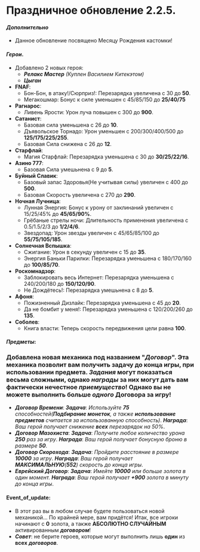 # Праздничное обновление 2.2.5.
 #### ***Дополнительно***
  * Данное обновление посвящено Месяцу Рождения кастомки!
 #### ***Герои***.
  * Добавлено 2 новых героя:
     * ***Релакс Мастер*** *(Куплен Василием Китекэтом)*
     * ***Цыган***
  * **FNAF**:
    * Бон-Бон, в атаку!/Сюрприз!: Перезарядка увеличена с 30 до **50**.
    * Мегакошмар: Бонус к силе уменьшен с 45/85/150 до **25/40/75**
  * **Рагнарос**:
    * Ливень Ярости: Урон луча повышен с 300 до **900**.
  * **Сатанист**:
    * Базовая сила уменьшена с 26 до **10**.
    * Дъявольское Торнадо: Урон уменьшен с 200/300/400/500 до **125/175/225/255**.
    * Базовая Сила снижена с 26 до **12**.
  * **Старфлай**:
    * Магия Старфлай: Перезарядка уменьшена с 30 до **30/25/22/16**.
  * **Азино 777**:
    * Базовая Сила умешьнена с 9 до **5**.
  * **Буйный Славик**:
    * Базовый запас Здоровья(Не учитывая силы) увеличен с 400 до **500**.
    * Базовая Скорость увеличена с 270 до **290**.
  * **Ночная Лучница**:
    * Лунная Энергия: Бонус к урону от заклинаний увеличен с 15/25/45% до **45/65/90%**.
    * Грёбаные стрелы ночи: Длительность применения увеличена с 0.5/1.5/2/3 до **1/2/4/6**.
    * Звездопад: Урон звезды увеличен с 45/65/85/100 до **55/75/105/185**.
  * **Солнечная Вспышка**:
    * Сжигание: Урон в секунду увеличен с 15 до **35**.
    * Энергия Баньки Парилки: Перезарядка уменьшена с 180/170/160 до **100/85/70**.
  * **Роскомнадзор**:
    * Заблокировать весь Интернет: Перезарядка уменьшена с 240/200/180 до **150/120/90**.
    * Не Дождётесь!: Перезарядка умешьнена с 8 до **5**.
  * **Афоня**:
    * Пожизненный Дизлайк: Перезарядка уменьшена с 45 до **20**.
    * Да не бомбит у меня!: Перезарядка уменьшена с 120/200/260 до **135**.
  * **Соболев**:
    * Книга власти: Теперь скорость передвижения цели равна **100**.
  #### ***Предметы***:
  ### Добавлена новая **механика** под названием "***Договор***". Эта механика позволит вам получить задачу до **конца игры**, при использовании предмета. ***Задания*** могут показаться весьма **сложными**, однако ***награды*** за них могут дать вам фактически нечестное ***приемущество***! Однако вы не можете выполнить больше ***одного*** **Договора** за игру! 
  * ***Договор Времени***:
  ***Задача***: *Используйте **75** способностей(**Подбирание монеток**, а также **использование предметов** считается за использованную способность)*. ***Награда***: *Ваш герой получает снижение **всех** перезарядок на 50%*.
  * ***Договор Мазохиста***:
  ***Задача***: *Получите любое количество урона **250** раз за игру*. ***Награда***: *Ваш герой получает бонусную броню в размере **50***.
  * ***Договор Скорохода***:
  ***Задача***: *Пройдите расстояние в размере **10000** за игру*. ***Награда***: *Ваш герой получает **МАКСИМАЛЬНУЮ**(**552**) скорость до конца игры*.
  * ***Еврейский Договор***:
  ***Задача***: *Имейте **10000** или больше золота в один момент.* ***Награда***: *Ваш герой получает **+900** золота в минуту до конца игры*.
  
  #### **Event_of_update**:
  * В этот раз вы в любом случае будете пользоваться новой механикой... По крайней мере, вам придётся! Итак, все игроки начинают с **0** золота, а также **АБСОЛЮТНО СЛУЧАЙНЫМ** активированным ***договором***!
  * ***Совет***: не берите героев, которые могут выполнить лишь **один** из **всех** ***договоров***.
  
